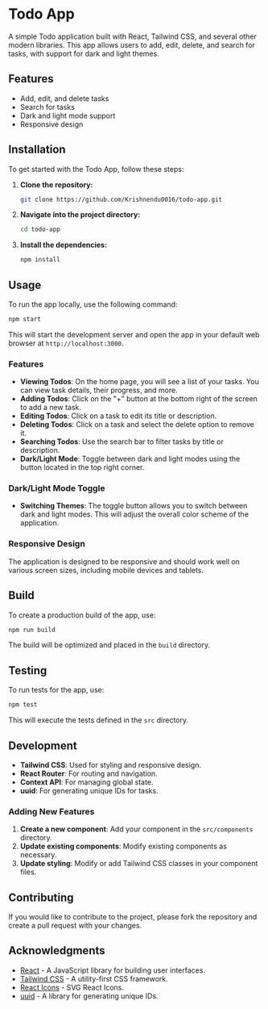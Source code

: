  
# Todo App

A simple Todo application built with React, Tailwind CSS, and several other modern libraries. This app allows users to add, edit, delete, and search for tasks, with support for dark and light themes.

## Features

- Add, edit, and delete tasks
- Search for tasks
- Dark and light mode support
- Responsive design

## Installation

To get started with the Todo App, follow these steps:

1. **Clone the repository:**

   ```bash
   git clone https://github.com/Krishnendu0016/todo-app.git
   ```

2. **Navigate into the project directory:**

   ```bash
   cd todo-app
   ```

3. **Install the dependencies:**

   ```bash
   npm install
   ```

## Usage

To run the app locally, use the following command:

```bash
npm start
```

This will start the development server and open the app in your default web browser at `http://localhost:3000`.

### Features

- **Viewing Todos**: On the home page, you will see a list of your tasks. You can view task details, their progress, and more.
- **Adding Todos**: Click on the "+" button at the bottom right of the screen to add a new task.
- **Editing Todos**: Click on a task to edit its title or description.
- **Deleting Todos**: Click on a task and select the delete option to remove it.
- **Searching Todos**: Use the search bar to filter tasks by title or description.
- **Dark/Light Mode**: Toggle between dark and light modes using the button located in the top right corner.

### Dark/Light Mode Toggle

- **Switching Themes**: The toggle button allows you to switch between dark and light modes. This will adjust the overall color scheme of the application.

### Responsive Design

The application is designed to be responsive and should work well on various screen sizes, including mobile devices and tablets.

## Build

To create a production build of the app, use:

```bash
npm run build
```

The build will be optimized and placed in the `build` directory.

## Testing

To run tests for the app, use:

```bash
npm test
```

This will execute the tests defined in the `src` directory.

## Development

- **Tailwind CSS**: Used for styling and responsive design.
- **React Router**: For routing and navigation.
- **Context API**: For managing global state.
- **uuid**: For generating unique IDs for tasks.

### Adding New Features

1. **Create a new component**: Add your component in the `src/components` directory.
2. **Update existing components**: Modify existing components as necessary.
3. **Update styling**: Modify or add Tailwind CSS classes in your component files.

## Contributing

If you would like to contribute to the project, please fork the repository and create a pull request with your changes.
 
## Acknowledgments

- [React](https://reactjs.org/) - A JavaScript library for building user interfaces.
- [Tailwind CSS](https://tailwindcss.com/) - A utility-first CSS framework.
- [React Icons](https://react-icons.github.io/react-icons/) - SVG React Icons.
- [uuid](https://www.npmjs.com/package/uuid) - A library for generating unique IDs.
```
 
